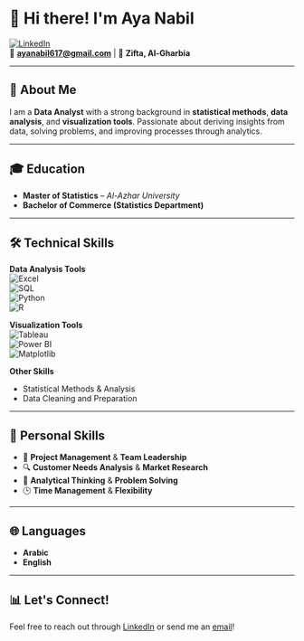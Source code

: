 # 👋 Hi there! I'm Aya Nabil 

[![LinkedIn](https://img.shields.io/badge/LinkedIn-22204a227-blue?logo=linkedin)](https://linkedin.com/in/aya-nabil-22204a227)  
📧 **ayanabil617@gmail.com** | 📍 **Zifta, Al-Gharbia**  

---

## 🚀 About Me  
I am a **Data Analyst** with a strong background in **statistical methods**, **data analysis**, and **visualization tools**. Passionate about deriving insights from data, solving problems, and improving processes through analytics.

---

## 🎓 Education  
- **Master of Statistics** – *Al-Azhar University*  
- **Bachelor of Commerce (Statistics Department)**

---

## 🛠️ Technical Skills  

**Data Analysis Tools**  
![Excel](https://img.shields.io/badge/Excel-217346?logo=microsoft-excel&logoColor=white)  
![SQL](https://img.shields.io/badge/SQL-CC2927?logo=microsoft-sql-server&logoColor=white)  
![Python](https://img.shields.io/badge/Python-3776AB?logo=python&logoColor=white)  
![R](https://img.shields.io/badge/R-276DC3?logo=r&logoColor=white)  

**Visualization Tools**  
![Tableau](https://img.shields.io/badge/Tableau-E97627?logo=tableau&logoColor=white)  
![Power BI](https://img.shields.io/badge/Power_BI-F2C811?logo=power-bi&logoColor=black)  
![Matplotlib](https://img.shields.io/badge/Matplotlib-00599C?logo=python&logoColor=white)  

**Other Skills**  
- Statistical Methods & Analysis  
- Data Cleaning and Preparation  

---

## 🤹 Personal Skills  
- 🏢 **Project Management** & **Team Leadership**  
- 🔍 **Customer Needs Analysis** & **Market Research**  
- 🧠 **Analytical Thinking** & **Problem Solving**  
- 🕒 **Time Management** & **Flexibility**

---

## 🌐 Languages  
- **Arabic** 
- **English**   

---

## 📊 Let's Connect!  
Feel free to reach out through [LinkedIn](https://linkedin.com/in/aya-nabil-22204a227) or send me an [email](mailto:ayanabil617@gmail.com)!  
